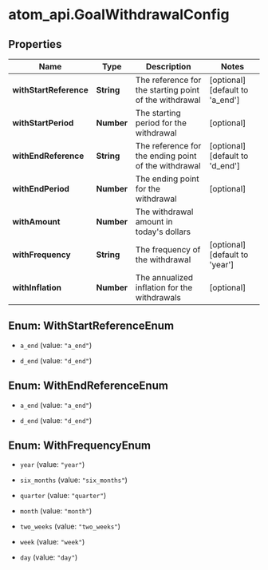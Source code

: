 # atom_api.GoalWithdrawalConfig

## Properties
Name | Type | Description | Notes
------------ | ------------- | ------------- | -------------
**withStartReference** | **String** | The reference for the starting point of the withdrawal | [optional] [default to &#39;a_end&#39;]
**withStartPeriod** | **Number** | The starting period for the withdrawal | [optional] 
**withEndReference** | **String** | The reference for the ending point of the withdrawal | [optional] [default to &#39;d_end&#39;]
**withEndPeriod** | **Number** | The ending point for the withdrawal | [optional] 
**withAmount** | **Number** | The withdrawal amount in today&#39;s dollars | 
**withFrequency** | **String** | The frequency of the withdrawal | [optional] [default to &#39;year&#39;]
**withInflation** | **Number** | The annualized inflation for the withdrawals | [optional] 


<a name="WithStartReferenceEnum"></a>
## Enum: WithStartReferenceEnum


* `a_end` (value: `"a_end"`)

* `d_end` (value: `"d_end"`)




<a name="WithEndReferenceEnum"></a>
## Enum: WithEndReferenceEnum


* `a_end` (value: `"a_end"`)

* `d_end` (value: `"d_end"`)




<a name="WithFrequencyEnum"></a>
## Enum: WithFrequencyEnum


* `year` (value: `"year"`)

* `six_months` (value: `"six_months"`)

* `quarter` (value: `"quarter"`)

* `month` (value: `"month"`)

* `two_weeks` (value: `"two_weeks"`)

* `week` (value: `"week"`)

* `day` (value: `"day"`)




